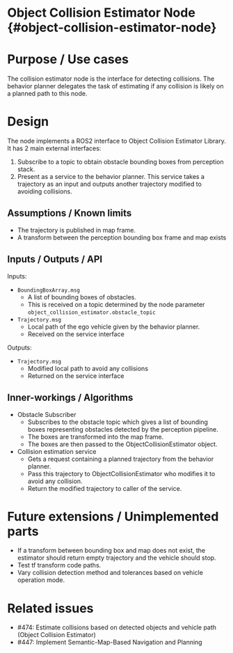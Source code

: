 Object Collision Estimator Node {#object-collision-estimator-node}
===========

# Purpose / Use cases

The collision estimator node is the interface for detecting collisions.
The behavior planner delegates the task of estimating if any collision is likely on a planned path to this node.

# Design

The node implements a ROS2 interface to Object Collision Estimator Library. It has 2 main external interfaces:

1. Subscribe to a topic to obtain obstacle bounding boxes from perception stack.
1. Present as a service to the behavior planner. This service takes a trajectory as an input and outputs another trajectory modified to avoiding collisions.

## Assumptions / Known limits

- The trajectory is published in map frame.
- A transform between the perception bounding box frame and map exists

## Inputs / Outputs / API

Inputs:

- `BoundingBoxArray.msg`
  - A list of bounding boxes of obstacles.
  - This is received on a topic determined by the node parameter `object_collision_estimator.obstacle_topic`
- `Trajectory.msg`
  - Local path of the ego vehicle given by the behavior planner.
  - Received on the service interface

Outputs:

- `Trajectory.msg`
  - Modified local path to avoid any collisions
  - Returned on the service interface

## Inner-workings / Algorithms

- Obstacle Subscriber
  - Subscribes to the obstacle topic which gives a list of bounding boxes representing obstacles detected by the perception pipeline.
  - The boxes are transformed into the map frame.
  - The boxes are then passed to the ObjectCollisionEstimator object.
- Collision estimation service
  - Gets a request containing a planned trajectory from the behavior planner.
  - Pass this trajectory to ObjectCollisionEstimator who modifies it to avoid any collision.
  - Return the modified trajectory to caller of the service.

# Future extensions / Unimplemented parts

- If a transform between bounding box and map does not exist, the estimator should return empty trajectory and the vehicle should stop.
- Test tf transform code paths.
- Vary collision detection method and tolerances based on vehicle operation mode.

# Related issues

- #474: Estimate collisions based on detected objects and vehicle path (Object Collision Estimator)
- #447: Implement Semantic-Map-Based Navigation and Planning
